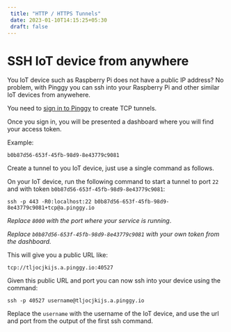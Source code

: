 ```yaml
---
 title: "HTTP / HTTPS Tunnels" 
 date: 2023-01-10T14:15:25+05:30 
 draft: false 
---
```


# SSH IoT device from anywhere

You IoT device such as Raspberry Pi does not have a public IP address? No problem, with Pinggy you can ssh into your Raspberry Pi and other similar IoT devices from anywehere.

You need to <a target="_blank" href="https://dashboard.pinggy.io">sign in to Pinggy</a> to create TCP tunnels.

Once you sign in, you will be presented a dashboard where you will find your access token.

Example:
```
b0b87d56-653f-45fb-98d9-8e43779c9081
```

Create a tunnel to you IoT device, just use a single command as follows.


On your IoT device, run the following command to start a tunnel to port `22` and with token `b0b87d56-653f-45fb-98d9-8e43779c9081`:
<br>
```
ssh -p 443 -R0:localhost:22 b0b87d56-653f-45fb-98d9-8e43779c9081+tcp@a.pinggy.io
```

*Replace `8000` with the port where your service is running*.

*Replace `b0b87d56-653f-45fb-98d9-8e43779c9081` with your own token from the dashboard.*

This will give you a public URL like:
```
tcp://tljocjkijs.a.pinggy.io:40527
```

Given this public URL and port you can now ssh into your device using the command:

```
ssh -p 40527 username@tljocjkijs.a.pinggy.io
```
Replace the `username` with the username of the IoT device, and use the url and port from the output of the first ssh command.
